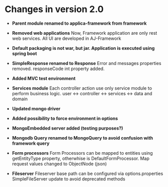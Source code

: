 # Changes in version 2.0

- **Parent module renamed to applica-framework from framework**

- **Removed web applications**
    Now, Framework application are only rest web services. All UI are developed in AJ-Framework

- **Default packaging is not war, but jar. Application is executed using spring boot**

- **SimpleResponse renamed to Response**
    Error and messages properties removed. responseCode int property added.

- **Added MVC test environment**

- **Services module**
    Each controller action use only service module to perform business logic.
    user <-> controller <-> services <-> data and domain

- **Updated mongo driver**

- **Added possibility to force environment in options**

- **MongoEmbedded server added (testing purposes?)**

- **Mongodb Query renamed to MongoQuery to avoid confusion with framework query**

- **Form processors** 
    Form Processors can be mapped to entities using getEntityType property, otherwhise is DefaultFormProcessor.
    Map request values changed to ObjectNode (json)
    
- **Fileserver**
    Fileserver base path can be configured via options.properties
    SimpleFileServer update to avoid deprecated methods